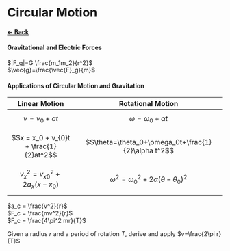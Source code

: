 # Circular Motion
#### [&larr; Back](README.md)
#### Gravitational and Electric Forces
$|F_g|=G \frac{m_1m_2}{r^2}$\
$\vec{g}=\frac{\vec{F}_g}{m}$
#### Applications of Circular Motion and Gravitation
|Linear Motion|Rotational Motion|
|-|-|
|$$v=v_{0}+at$$                       |$$\omega=\omega_0+\alpha t$$ |
|$$x = x_0 + v_{0}t + \frac{1}{2}at^2$$ |$$\theta=\theta_0+\omega_0t+\frac{1}{2}\alpha t^2$$ | 
|$$v^2_x = v^2_{x0} + 2a_x(x-x_0)$$        |$$\omega^2=\omega_0^2+2\alpha\left(\theta-\theta_0\right)^2$$ |

$a_c = \frac{v^2}{r}$
<br>$F_c = \frac{mv^2}{r}$
<br>$F_c = \frac{4\pi^2 mr}{T}$

Given a radius _r_ and a period of rotation _T_, derive and apply $v=\frac{2\pi r}{T}$